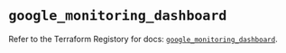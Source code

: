 # `google_monitoring_dashboard`

Refer to the Terraform Registory for docs: [`google_monitoring_dashboard`](https://registry.terraform.io/providers/hashicorp/google-beta/4.62.1/docs/resources/google_monitoring_dashboard).

